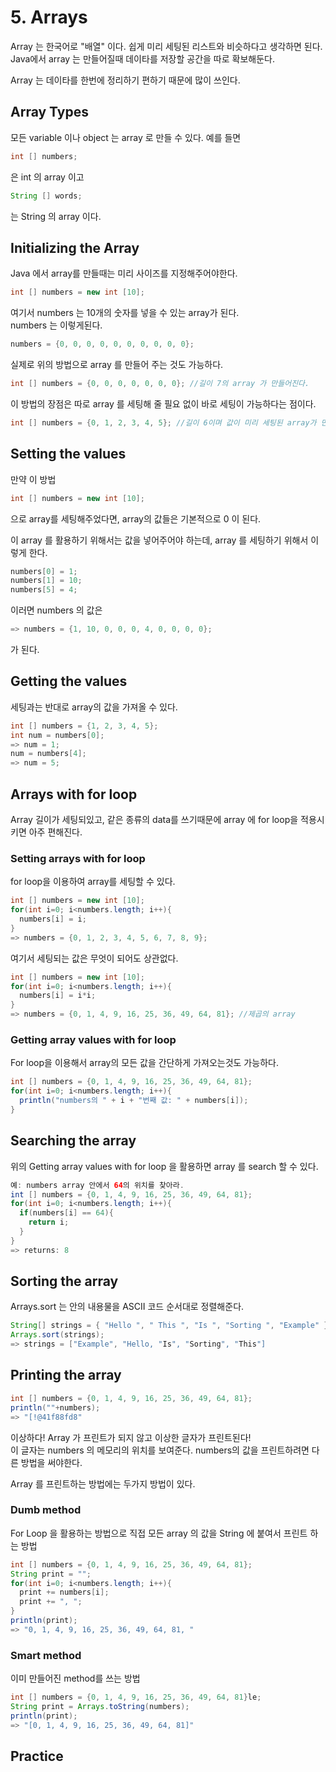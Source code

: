 # 5. Arrays

Array 는 한국어로 "배열" 이다. 쉽게 미리 세팅된 리스트와 비슷하다고 생각하면 된다.  
Java에서 array 는 만들어질때 데이타를 저장할 공간을 따로 확보해둔다.

Array 는 데이타를 한번에 정리하기 편하기 때문에 많이 쓰인다.

## Array Types

모든 variable 이나 object 는 array 로 만들 수 있다. 예를 들면
```java
int [] numbers;
```
은 int 의 array 이고
```java
String [] words;
```
는 String 의 array 이다.

## Initializing the Array

Java 에서 array를 만들때는 미리 사이즈를 지정해주어야한다.

```java
int [] numbers = new int [10];
```
여기서 numbers 는 10개의 숫자를 넣을 수 있는 array가 된다.  
numbers 는 이렇게된다.
```java
numbers = {0, 0, 0, 0, 0, 0, 0, 0, 0, 0};
```

실제로 위의 방법으로 array 를 만들어 주는 것도 가능하다.
```java
int [] numbers = {0, 0, 0, 0, 0, 0, 0}; //길이 7의 array 가 만들어진다.
```
이 방법의 장점은 따로 array 를 세팅해 줄 필요 없이 바로 세팅이 가능하다는 점이다.
```java
int [] numbers = {0, 1, 2, 3, 4, 5}; //길이 6이며 값이 미리 세팅된 array가 만들어진다.
```

## Setting the values

만약 이 방법
```java
int [] numbers = new int [10];
```
으로 array를 세팅해주었다면, array의 값들은 기본적으로 0 이 된다.

이 array 를 활용하기 위해서는 값을 넣어주어야 하는데, array 를 세팅하기 위해서 이렇게 한다.
```java
numbers[0] = 1;
numbers[1] = 10;
numbers[5] = 4;
```
이러면 numbers 의 값은
```java
=> numbers = {1, 10, 0, 0, 0, 4, 0, 0, 0, 0};
```
가 된다.

## Getting the values

세팅과는 반대로 array의 값을 가져올 수 있다.
```java
int [] numbers = {1, 2, 3, 4, 5};
int num = numbers[0];
=> num = 1;
num = numbers[4];
=> num = 5;
```

## Arrays with for loop

Array 길이가 세팅되있고, 같은 종류의 data를 쓰기때문에 array 에 for loop을 적용시키면 아주 편해진다.

### Setting arrays with for loop

for loop을 이용하여 array를 세팅할 수 있다.

```java
int [] numbers = new int [10];
for(int i=0; i<numbers.length; i++){
  numbers[i] = i;
}
=> numbers = {0, 1, 2, 3, 4, 5, 6, 7, 8, 9};
```

여기서 세팅되는 값은 무엇이 되어도 상관없다.
```java
int [] numbers = new int [10];
for(int i=0; i<numbers.length; i++){
  numbers[i] = i*i;
}
=> numbers = {0, 1, 4, 9, 16, 25, 36, 49, 64, 81}; //제곱의 array
```

### Getting array values with for loop

For loop을 이용해서 array의 모든 값을 간단하게 가져오는것도 가능하다.
```java
int [] numbers = {0, 1, 4, 9, 16, 25, 36, 49, 64, 81};
for(int i=0; i<numbers.length; i++){
  println("numbers의 " + i + "번째 값: " + numbers[i]);
}
```

## Searching the array

위의 Getting array values with for loop 을 활용하면 array 를 search 할 수 있다.
```java
예: numbers array 안에서 64의 위치를 찾아라.
int [] numbers = {0, 1, 4, 9, 16, 25, 36, 49, 64, 81};
for(int i=0; i<numbers.length; i++){
  if(numbers[i] == 64){
    return i;
  }
}
=> returns: 8
```

## Sorting the array

Arrays.sort 는 안의 내용물을 ASCII 코드 순서대로 정렬해준다.

```java
String[] strings = { "Hello ", " This ", "Is ", "Sorting ", "Example" };
Arrays.sort(strings);
=> strings = ["Example", "Hello, "Is", "Sorting", "This"]
```

## Printing the array

```java
int [] numbers = {0, 1, 4, 9, 16, 25, 36, 49, 64, 81};
println(""+numbers);
=> "[!@41f88fd8"
```
이상하다! Array 가 프린트가 되지 않고 이상한 글자가 프린트된다!  
이 글자는 numbers 의 메모리의 위치를 보여준다. numbers의 값을 프린트하려면 다른 방법을 써야한다.

Array 를 프린트하는 방법에는 두가지 방법이 있다.

### Dumb method

For Loop 을 활용하는 방법으로 직접 모든 array 의 값을 String 에 붙여서 프린트 하는 방법
```java
int [] numbers = {0, 1, 4, 9, 16, 25, 36, 49, 64, 81};
String print = "";
for(int i=0; i<numbers.length; i++){
  print += numbers[i];
  print += ", ";
}
println(print);
=> "0, 1, 4, 9, 16, 25, 36, 49, 64, 81, "
```

### Smart method

이미 만들어진 method를 쓰는 방법
```java
int [] numbers = {0, 1, 4, 9, 16, 25, 36, 49, 64, 81}le;
String print = Arrays.toString(numbers);
println(print);
=> "[0, 1, 4, 9, 16, 25, 36, 49, 64, 81]"
```

## Practice

